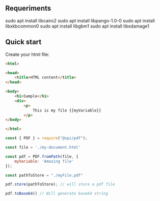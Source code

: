 ## Requeriments

sudo apt install libcairo2
sudo apt install libpango-1.0-0
sudo apt install libxkbcommon0
sudo apt install libgbm1
sudo apt install libxdamage1

## Quick start

Create your html file:

```html
<html>

<head>
    <title>HTML content</title>
</head>

<body>
    <h1>Sample</h1>
    <div>
        <p>
            This is my file {{myVariable}}
        </p>
</body>

</html>
```

```js
const { PDF } = require("@spi/pdf");

const file = './my-document.html'

const pdf = PDF.fromPath(file, {
    myVariable: 'Amazing file'
});

const pathToStore = "./myFile.pdf"

pdf.store(pathToStore); // will store a pdf file

pdf.toBase64() // Will generate base64 string
```